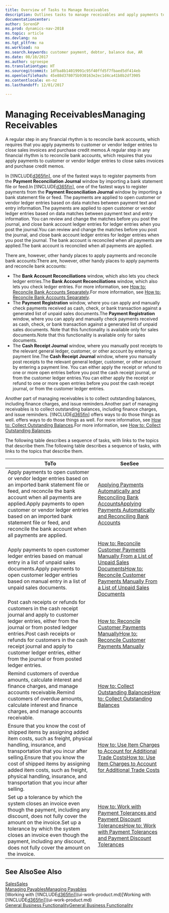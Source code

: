 ```yaml
---
title: Overview of Tasks to Manage Receivables
description: Outlines tasks to manage receivables and apply payments to customer or vendor ledger entries.
documentationcenter: 
author: SorenGP
ms.prod: dynamics-nav-2018
ms.topic: article
ms.devlang: na
ms.tgt_pltfrm: na
ms.workload: na
ms.search.keywords: customer payment, debtor, balance due, AR
ms.date: 08/10/2017
ms.author: sgroespe
ms.translationtype: HT
ms.sourcegitcommit: 1dfba8b14019991c95f40ffd5f7fbaed5df414eb
ms.openlocfilehash: 45e88d378075b930163e2ec1d4ca41b8b2df3905
ms.contentlocale: en-nz
ms.lasthandoff: 12/01/2017

---
```

# <a name="managing-receivables"></a><span data-ttu-id="1e2d4-103">Managing Receivables</span><span class="sxs-lookup"><span data-stu-id="1e2d4-103">Managing Receivables</span></span>
<span data-ttu-id="1e2d4-104">A regular step in any financial rhythm is to reconcile bank accounts, which requires that you apply payments to customer or vendor ledger entries to close sales invoices and purchase credit memos.</span><span class="sxs-lookup"><span data-stu-id="1e2d4-104">A regular step in any financial rhythm is to reconcile bank accounts, which requires that you apply payments to customer or vendor ledger entries to close sales invoices and purchase credit memos.</span></span>  

<span data-ttu-id="1e2d4-105">In [!INCLUDE[d365fin](includes/d365fin_md.md)], one of the fastest ways to register payments from the **Payment Reconciliation Journal** window by importing a bank statement file or feed.</span><span class="sxs-lookup"><span data-stu-id="1e2d4-105">In [!INCLUDE[d365fin](includes/d365fin_md.md)], one of the fastest ways to register payments from the **Payment Reconciliation Journal** window by importing a bank statement file or feed.</span></span> <span data-ttu-id="1e2d4-106">The payments are applied to open customer or vendor ledger entries based on data matches between payment text and entry information.</span><span class="sxs-lookup"><span data-stu-id="1e2d4-106">The payments are applied to open customer or vendor ledger entries based on data matches between payment text and entry information.</span></span> <span data-ttu-id="1e2d4-107">You can review and change the matches before you post the journal, and close bank account ledger entries for ledger entries when you post the journal.</span><span class="sxs-lookup"><span data-stu-id="1e2d4-107">You can review and change the matches before you post the journal, and close bank account ledger entries for ledger entries when you post the journal.</span></span> <span data-ttu-id="1e2d4-108">The bank account is reconciled when all payments are applied.</span><span class="sxs-lookup"><span data-stu-id="1e2d4-108">The bank account is reconciled when all payments are applied.</span></span>

<span data-ttu-id="1e2d4-109">There are, however, other handy places to apply payments and reconcile bank accounts:</span><span class="sxs-lookup"><span data-stu-id="1e2d4-109">There are, however, other handy places to apply payments and reconcile bank accounts:</span></span>  

* <span data-ttu-id="1e2d4-110">The **Bank Account Reconciliations** window, which also lets you check ledger entries.</span><span class="sxs-lookup"><span data-stu-id="1e2d4-110">The **Bank Account Reconciliations** window, which also lets you check ledger entries.</span></span> <span data-ttu-id="1e2d4-111">For more information, see [How to: Reconcile Bank Accounts Separately](bank-how-reconcile-bank-accounts-separately.md).</span><span class="sxs-lookup"><span data-stu-id="1e2d4-111">For more information, see [How to: Reconcile Bank Accounts Separately](bank-how-reconcile-bank-accounts-separately.md).</span></span>  
* <span data-ttu-id="1e2d4-112">The **Payment Registration** window, where you can apply and manually check payments received as cash, check, or bank transaction against a generated list of unpaid sales documents.</span><span class="sxs-lookup"><span data-stu-id="1e2d4-112">The **Payment Registration** window, where you can apply and manually check payments received as cash, check, or bank transaction against a generated list of unpaid sales documents.</span></span> <span data-ttu-id="1e2d4-113">Note that this functionality is available only for sales documents.</span><span class="sxs-lookup"><span data-stu-id="1e2d4-113">Note that this functionality is available only for sales documents.</span></span>  
* <span data-ttu-id="1e2d4-114">The **Cash Receipt Journal** window, where you manually post receipts to the relevant general ledger, customer, or other account by entering a payment line.</span><span class="sxs-lookup"><span data-stu-id="1e2d4-114">The **Cash Receipt Journal** window, where you manually post receipts to the relevant general ledger, customer, or other account by entering a payment line.</span></span> <span data-ttu-id="1e2d4-115">You can either apply the receipt or refund to one or more open entries before you post the cash receipt journal, or from the customer ledger entries.</span><span class="sxs-lookup"><span data-stu-id="1e2d4-115">You can either apply the receipt or refund to one or more open entries before you post the cash receipt journal, or from the customer ledger entries.</span></span>  

<span data-ttu-id="1e2d4-116">Another part of managing receivables is to collect outstanding balances, including finance charges, and issue reminders.</span><span class="sxs-lookup"><span data-stu-id="1e2d4-116">Another part of managing receivables is to collect outstanding balances, including finance charges, and issue reminders.</span></span> [!INCLUDE[d365fin](includes/d365fin_md.md)]<span data-ttu-id="1e2d4-117"> offers ways to do those things as well.</span><span class="sxs-lookup"><span data-stu-id="1e2d4-117"> offers ways to do those things as well.</span></span> <span data-ttu-id="1e2d4-118">For more information, see [How to: Collect Outstanding Balances](receivables-collect-outstanding-balances.md).</span><span class="sxs-lookup"><span data-stu-id="1e2d4-118">For more information, see [How to: Collect Outstanding Balances](receivables-collect-outstanding-balances.md).</span></span>  

<span data-ttu-id="1e2d4-119">The following table describes a sequence of tasks, with links to the topics that describe them.</span><span class="sxs-lookup"><span data-stu-id="1e2d4-119">The following table describes a sequence of tasks, with links to the topics that describe them.</span></span>  

| <span data-ttu-id="1e2d4-120">To</span><span class="sxs-lookup"><span data-stu-id="1e2d4-120">To</span></span> | <span data-ttu-id="1e2d4-121">See</span><span class="sxs-lookup"><span data-stu-id="1e2d4-121">See</span></span> |
| --- | --- |
| <span data-ttu-id="1e2d4-122">Apply payments to open customer or vendor ledger entries based on an imported bank statement file or feed, and reconcile the bank account when all payments are applied.</span><span class="sxs-lookup"><span data-stu-id="1e2d4-122">Apply payments to open customer or vendor ledger entries based on an imported bank statement file or feed, and reconcile the bank account when all payments are applied.</span></span> |[<span data-ttu-id="1e2d4-123">Applying Payments Automatically and Reconciling Bank Accounts</span><span class="sxs-lookup"><span data-stu-id="1e2d4-123">Applying Payments Automatically and Reconciling Bank Accounts</span></span>](receivables-apply-payments-auto-reconcile-bank-accounts.md) |
| <span data-ttu-id="1e2d4-124">Apply payments to open customer ledger entries based on manual entry in a list of unpaid sales documents.</span><span class="sxs-lookup"><span data-stu-id="1e2d4-124">Apply payments to open customer ledger entries based on manual entry in a list of unpaid sales documents.</span></span> |[<span data-ttu-id="1e2d4-125">How to: Reconcile Customer Payments Manually From a List of Unpaid Sales Documents</span><span class="sxs-lookup"><span data-stu-id="1e2d4-125">How to: Reconcile Customer Payments Manually From a List of Unpaid Sales Documents</span></span>](receivables-how-reconcile-customer-payments-list-unpaid-sales-documents.md) |
| <span data-ttu-id="1e2d4-126">Post cash receipts or refunds for customers in the cash receipt journal and apply to customer ledger entries, either from the journal or from posted ledger entries.</span><span class="sxs-lookup"><span data-stu-id="1e2d4-126">Post cash receipts or refunds for customers in the cash receipt journal and apply to customer ledger entries, either from the journal or from posted ledger entries.</span></span> |[<span data-ttu-id="1e2d4-127">How to: Reconcile Customer Payments Manually</span><span class="sxs-lookup"><span data-stu-id="1e2d4-127">How to: Reconcile Customer Payments Manually</span></span>](receivables-how-apply-sales-transactions-manually.md) |
| <span data-ttu-id="1e2d4-128">Remind customers of overdue amounts, calculate interest and finance charges, and manage accounts receivable.</span><span class="sxs-lookup"><span data-stu-id="1e2d4-128">Remind customers of overdue amounts, calculate interest and finance charges, and manage accounts receivable.</span></span> |[<span data-ttu-id="1e2d4-129">How to: Collect Outstanding Balances</span><span class="sxs-lookup"><span data-stu-id="1e2d4-129">How to: Collect Outstanding Balances</span></span>](receivables-collect-outstanding-balances.md) |
|<span data-ttu-id="1e2d4-130">Ensure that you know the cost of shipped items by assigning added item costs, such as freight, physical handling, insurance, and transportation that you incur after selling.</span><span class="sxs-lookup"><span data-stu-id="1e2d4-130">Ensure that you know the cost of shipped items by assigning added item costs, such as freight, physical handling, insurance, and transportation that you incur after selling.</span></span>|[<span data-ttu-id="1e2d4-131">How to: Use Item Charges to Account for Additional Trade Costs</span><span class="sxs-lookup"><span data-stu-id="1e2d4-131">How to: Use Item Charges to Account for Additional Trade Costs</span></span>](payables-how-assign-item-charges.md)|
|<span data-ttu-id="1e2d4-132">Set up a tolerance by which the system closes an invoice even though the payment, including any discount, does not fully cover the amount on the invoice.</span><span class="sxs-lookup"><span data-stu-id="1e2d4-132">Set up a tolerance by which the system closes an invoice even though the payment, including any discount, does not fully cover the amount on the invoice.</span></span>|[<span data-ttu-id="1e2d4-133">How to: Work with Payment Tolerances and Payment Discount Tolerances</span><span class="sxs-lookup"><span data-stu-id="1e2d4-133">How to: Work with Payment Tolerances and Payment Discount Tolerances</span></span>](finance-payment-tolerance-and-payment-discount-tolerance.md)|
## <a name="see-also"></a><span data-ttu-id="1e2d4-134">See Also</span><span class="sxs-lookup"><span data-stu-id="1e2d4-134">See Also</span></span>
[<span data-ttu-id="1e2d4-135">Sales</span><span class="sxs-lookup"><span data-stu-id="1e2d4-135">Sales</span></span>](sales-manage-sales.md)  
[<span data-ttu-id="1e2d4-136">Managing Payables</span><span class="sxs-lookup"><span data-stu-id="1e2d4-136">Managing Payables</span></span>](payables-manage-payables.md)  
<span data-ttu-id="1e2d4-137">[Working with [!INCLUDE[d365fin](includes/d365fin_md.md)]](ui-work-product.md)</span><span class="sxs-lookup"><span data-stu-id="1e2d4-137">[Working with [!INCLUDE[d365fin](includes/d365fin_md.md)]](ui-work-product.md)</span></span>  
[<span data-ttu-id="1e2d4-138">General Business Functionality</span><span class="sxs-lookup"><span data-stu-id="1e2d4-138">General Business Functionality</span></span>](ui-across-business-areas.md)


